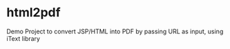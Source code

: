 html2pdf
========

Demo Project to convert JSP/HTML into PDF by passing URL as input, using iText library
